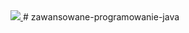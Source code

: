<a href="https://travis-ci.org/">
  <img src="https://travis-ci.org/guzewski207550/zawansowana-java-2017.svg?branch=master"></img>
</a>
# zawansowane-programowanie-java
